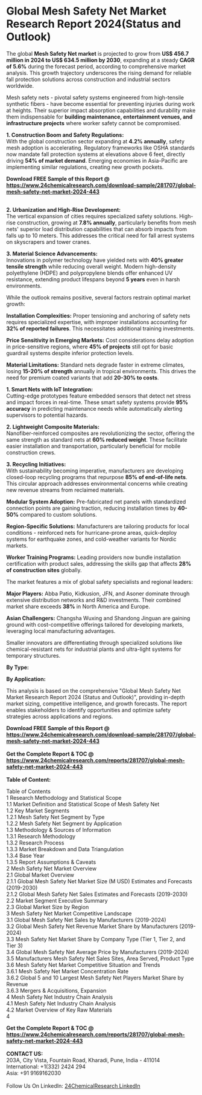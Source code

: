 <h1>Global Mesh Safety Net Market Research Report 2024(Status and Outlook)</h1><p>The global <strong>Mesh Safety Net market</strong> is projected to grow from <strong>US$ 456.7 million in 2024 to US$ 634.5 million by 2030</strong>, expanding at a steady <strong>CAGR of 5.6%</strong> during the forecast period, according to comprehensive market analysis. This growth trajectory underscores the rising demand for reliable fall protection solutions across construction and industrial sectors worldwide.</p><p>Mesh safety nets - pivotal safety systems engineered from high-tensile synthetic fibers - have become essential for preventing injuries during work at heights. Their superior impact absorption capabilities and durability make them indispensable for <strong>building maintenance, entertainment venues, and infrastructure projects</strong> where worker safety cannot be compromised.</p><p><strong>1. Construction Boom and Safety Regulations:</strong><br>
With the global construction sector expanding at <strong>4.2% annually</strong>, safety mesh adoption is accelerating. Regulatory frameworks like OSHA standards now mandate fall protection systems at elevations above 6 feet, directly driving <strong>54% of market demand</strong>. Emerging economies in Asia-Pacific are implementing similar regulations, creating new growth pockets.</p><div><b>Download FREE Sample of this Report @ 
            <a href="https://www.24chemicalresearch.com/download-sample/281707/global-mesh-safety-net-market-2024-443">
            https://www.24chemicalresearch.com/download-sample/281707/global-mesh-safety-net-market-2024-443</a></b></div><br><p><strong>2. Urbanization and High-Rise Development:</strong><br>
The vertical expansion of cities requires specialized safety solutions. High-rise construction, growing at <strong>7.8% annually</strong>, particularly benefits from mesh nets' superior load distribution capabilities that can absorb impacts from falls up to 10 meters. This addresses the critical need for fall arrest systems on skyscrapers and tower cranes.</p><p><strong>3. Material Science Advancements:</strong><br>
Innovations in polymer technology have yielded nets with <strong>40% greater tensile strength</strong> while reducing overall weight. Modern high-density polyethylene (HDPE) and polypropylene blends offer enhanced UV resistance, extending product lifespans beyond <strong>5 years</strong> even in harsh environments.</p><p>While the outlook remains positive, several factors restrain optimal market growth:</p><p><strong>Installation Complexities:</strong> Proper tensioning and anchoring of safety nets requires specialized expertise, with improper installations accounting for <strong>32% of reported failures</strong>. This necessitates additional training investments.</p><p><strong>Price Sensitivity in Emerging Markets:</strong> Cost considerations delay adoption in price-sensitive regions, where <strong>45% of projects</strong> still opt for basic guardrail systems despite inferior protection levels.</p><p><strong>Material Limitations:</strong> Standard nets degrade faster in extreme climates, losing <strong>15-20% of strength</strong> annually in tropical environments. This drives the need for premium coated variants that add <strong>20-30% to costs</strong>.</p><p><strong>1. Smart Nets with IoT Integration:</strong><br>
Cutting-edge prototypes feature embedded sensors that detect net stress and impact forces in real-time. These smart safety systems provide <strong>95% accuracy</strong> in predicting maintenance needs while automatically alerting supervisors to potential hazards.</p><p><strong>2. Lightweight Composite Materials:</strong><br>
Nanofiber-reinforced composites are revolutionizing the sector, offering the same strength as standard nets at <strong>60% reduced weight</strong>. These facilitate easier installation and transportation, particularly beneficial for mobile construction crews.</p><p><strong>3. Recycling Initiatives:</strong><br>
With sustainability becoming imperative, manufacturers are developing closed-loop recycling programs that repurpose <strong>85% of end-of-life nets</strong>. This circular approach addresses environmental concerns while creating new revenue streams from reclaimed materials.</p><p><strong>Modular System Adoption:</strong> Pre-fabricated net panels with standardized connection points are gaining traction, reducing installation times by <strong>40-50%</strong> compared to custom solutions.</p><p><strong>Region-Specific Solutions:</strong> Manufacturers are tailoring products for local conditions - reinforced nets for hurricane-prone areas, quick-deploy systems for earthquake zones, and cold-weather variants for Nordic markets.</p><p><strong>Worker Training Programs:</strong> Leading providers now bundle installation certification with product sales, addressing the skills gap that affects <strong>28% of construction sites</strong> globally.</p><p>The market features a mix of global safety specialists and regional leaders:</p><p><strong>Major Players:</strong> Abba Patio, Kidkusion, JFN, and Asoner dominate through extensive distribution networks and R&amp;D investments. Their combined market share exceeds <strong>38%</strong> in North America and Europe.</p><p><strong>Asian Challengers:</strong> Changsha Wuxing and Shandong Jinguan are gaining ground with cost-competitive offerings tailored for developing markets, leveraging local manufacturing advantages.</p><p>Smaller innovators are differentiating through specialized solutions like chemical-resistant nets for industrial plants and ultra-light systems for temporary structures.</p><p><strong>By Type:</strong></p><p><strong>By Application:</strong></p><p>This analysis is based on the comprehensive "Global Mesh Safety Net Market Research Report 2024 (Status and Outlook)", providing in-depth market sizing, competitive intelligence, and growth forecasts. The report enables stakeholders to identify opportunities and optimize safety strategies across applications and regions.</p><div><b>Download FREE Sample of this Report @ 
            <a href="https://www.24chemicalresearch.com/download-sample/281707/global-mesh-safety-net-market-2024-443">
            https://www.24chemicalresearch.com/download-sample/281707/global-mesh-safety-net-market-2024-443</a></b></div><br><div><b>Get the Complete Report & TOC @ 
            <a href="https://www.24chemicalresearch.com/reports/281707/global-mesh-safety-net-market-2024-443">
            https://www.24chemicalresearch.com/reports/281707/global-mesh-safety-net-market-2024-443</a></b></div><br>
            <b>Table of Content:</b><p>Table of Contents<br />
 1 Research Methodology and Statistical Scope<br />
 1.1 Market Definition and Statistical Scope of Mesh Safety Net<br />
 1.2 Key Market Segments<br />
 1.2.1 Mesh Safety Net Segment by Type<br />
 1.2.2 Mesh Safety Net Segment by Application<br />
 1.3 Methodology & Sources of Information<br />
 1.3.1 Research Methodology<br />
 1.3.2 Research Process<br />
 1.3.3 Market Breakdown and Data Triangulation<br />
 1.3.4 Base Year<br />
 1.3.5 Report Assumptions & Caveats<br />
 2 Mesh Safety Net Market Overview<br />
 2.1 Global Market Overview<br />
 2.1.1 Global Mesh Safety Net Market Size (M USD) Estimates and Forecasts (2019-2030)<br />
 2.1.2 Global Mesh Safety Net Sales Estimates and Forecasts (2019-2030)<br />
 2.2 Market Segment Executive Summary<br />
 2.3 Global Market Size by Region<br />
 3 Mesh Safety Net Market Competitive Landscape<br />
 3.1 Global Mesh Safety Net Sales by Manufacturers (2019-2024)<br />
 3.2 Global Mesh Safety Net Revenue Market Share by Manufacturers (2019-2024)<br />
 3.3 Mesh Safety Net Market Share by Company Type (Tier 1, Tier 2, and Tier 3)<br />
 3.4 Global Mesh Safety Net Average Price by Manufacturers (2019-2024)<br />
 3.5 Manufacturers Mesh Safety Net Sales Sites, Area Served, Product Type<br />
 3.6 Mesh Safety Net Market Competitive Situation and Trends<br />
 3.6.1 Mesh Safety Net Market Concentration Rate<br />
 3.6.2 Global 5 and 10 Largest Mesh Safety Net Players Market Share by Revenue<br />
 3.6.3 Mergers & Acquisitions, Expansion<br />
 4 Mesh Safety Net Industry Chain Analysis<br />
 4.1 Mesh Safety Net Industry Chain Analysis<br />
 4.2 Market Overview of Key Raw Materials<br />
 4</p><div><b>Get the Complete Report & TOC @ 
            <a href="https://www.24chemicalresearch.com/reports/281707/global-mesh-safety-net-market-2024-443">
            https://www.24chemicalresearch.com/reports/281707/global-mesh-safety-net-market-2024-443</a></b></div><br><b>CONTACT US:</b><br>
            203A, City Vista, Fountain Road, Kharadi, Pune, India - 411014<br>
            International: +1(332) 2424 294<br>
            Asia: +91 9169162030 <br><br>
            Follow Us On LinkedIn: <a href="https://www.linkedin.com/company/24chemicalresearch/">24ChemicalResearch LinkedIn</a>